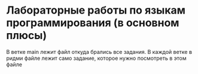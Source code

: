 # Лабораторные работы по языкам программирования (в основном плюсы)
В ветке main лежит файл откуда брались все задания.
В каждой ветке в ридми файле лежит само задание, которое нужно посмотреть в  этом файле
